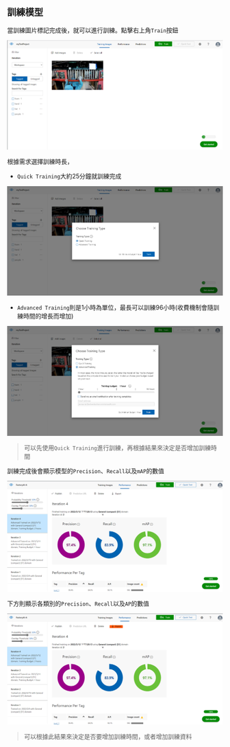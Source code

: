 ## 訓練模型

當訓練圖片標記完成後，就可以進行訓練。點擊右上角`Train`按鈕

<p align="center">
  <img width="600" src="image\7.png">
</p>

根據需求選擇訓練時長，
* `Quick Training`大約25分鐘就訓練完成

<p align="center">
  <img width="600" src="image\8.png">
</p>

* `Advanced Training`則是1小時為單位，最長可以訓練96小時(收費機制會隨訓練時間的增長而增加)

<p align="center">
  <img width="600" src="image\9.png">
</p>

> 可以先使用`Quick Training`進行訓練，再根據結果來決定是否增加訓練時間

訓練完成後會顯示模型的`Precision`、`Recall`以及`mAP`的數值

<p align="center">
  <img width="600" src="image\10.png">
</p>

下方則顯示各類別的`Precision`、`Recall`以及`AP`的數值

<p align="center">
  <img width="600" src="image\11.png">
</p>

> 可以根據此結果來決定是否要增加訓練時間，或者增加訓練資料
